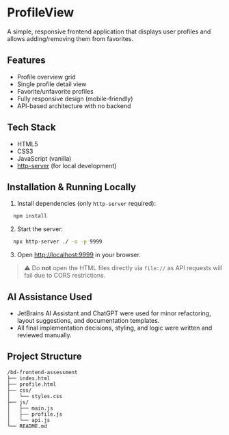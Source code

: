 # ProfileView

A simple, responsive frontend application that displays user profiles and allows adding/removing them from favorites.

## Features
- Profile overview grid
- Single profile detail view
- Favorite/unfavorite profiles
- Fully responsive design (mobile-friendly)
- API-based architecture with no backend

## Tech Stack
- HTML5
- CSS3
- JavaScript (vanilla)
- [http-server](https://www.npmjs.com/package/http-server) (for local development)

## Installation & Running Locally

1. Install dependencies (only `http-server` required):
```bash
  npm install
```

2. Start the server:
```bash
  npx http-server ./ -o -p 9999
```

3. Open [http://localhost:9999](http://localhost:9999) in your browser.

> ⚠️ Do **not** open the HTML files directly via `file://` as API requests will fail due to CORS restrictions.

## AI Assistance Used
- JetBrains AI Assistant and ChatGPT were used for minor refactoring, layout suggestions, and documentation templates.
- All final implementation decisions, styling, and logic were written and reviewed manually.

## Project Structure
```
/bd-frontend-assessment
├── index.html
├── profile.html
├── css/
│   └── styles.css
├── js/
│   ├── main.js
│   ├── profile.js
│   └── api.js
└── README.md
```
